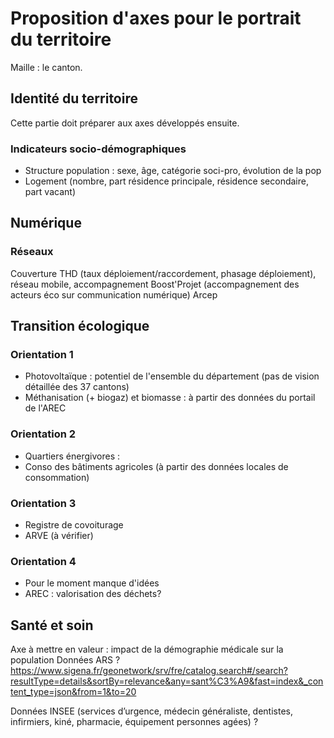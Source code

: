 # Proposition d'axes pour le portrait du territoire

Maille : le canton.

## Identité du territoire

Cette partie doit préparer aux axes développés ensuite.

### Indicateurs socio-démographiques
* Structure population : sexe, âge, catégorie soci-pro, évolution de la pop
* Logement (nombre, part résidence principale, résidence secondaire, part vacant)

## Numérique

### Réseaux

Couverture THD (taux déploiement/raccordement, phasage déploiement), réseau mobile, accompagnement Boost'Projet (accompagnement des acteurs éco sur communication numérique)
Arcep

## Transition écologique

### Orientation 1
* Photovoltaïque : potentiel de l'ensemble du département (pas de vision détaillée des 37 cantons)
* Méthanisation (+ biogaz) et biomasse : à partir des données du portail de l'AREC

### Orientation 2

* Quartiers énergivores : 
* Conso des bâtiments agricoles (à partir des données locales de consommation)

### Orientation 3

* Registre de covoiturage
* ARVE (à vérifier)

### Orientation 4
* Pour le moment manque d'idées
* AREC : valorisation des déchets?

## Santé et soin

Axe à mettre en valeur : impact de la démographie médicale sur la population
Données ARS ?
https://www.sigena.fr/geonetwork/srv/fre/catalog.search#/search?resultType=details&sortBy=relevance&any=sant%C3%A9&fast=index&_content_type=json&from=1&to=20

Données INSEE (services d’urgence, médecin généraliste, dentistes, infirmiers, kiné, pharmacie, équipement personnes agées) ?
